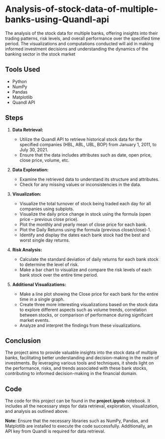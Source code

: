 # Analysis-of-stock-data-of-multiple-banks-using-Quandl-api
The analysis of the stock data for multiple banks, offering insights into their trading patterns, risk levels, and overall performance over the specified time period. The visualizations and computations conducted will aid in making informed investment decisions and understanding the dynamics of the banking sector in the stock market

## Tools Used
- Python
- NumPy
- Pandas
- Matplotlib
- Quandl API

## Steps
1. **Data Retrieval:**
   - Utilize the Quandl API to retrieve historical stock data for the specified companies (HBL, ABL, UBL, BOP) from January 1, 2011, to July 30, 2021.
   - Ensure that the data includes attributes such as date, open price, close price, volume, etc.

2. **Data Exploration:**
   - Examine the retrieved data to understand its structure and attributes.
   - Check for any missing values or inconsistencies in the data.

3. **Visualization:**
   - Visualize the total turnover of stock being traded each day for all companies using subplots.
   - Visualize the daily price change in stock using the formula (open price – previous close price).
   - Plot the monthly and yearly mean of close price for each bank.
   - Plot the Daily Returns using the formula (previous close/close)-1.
   - Identify and display the dates each bank stock had the best and worst single day returns.

4. **Risk Analysis:**
   - Calculate the standard deviation of daily returns for each bank stock to determine the level of risk.
   - Make a bar chart to visualize and compare the risk levels of each bank stock over the entire time period.

5. **Additional Visualizations:**
   - Make a line plot showing the Close price for each bank for the entire time in a single graph.
   - Create three more interesting visualizations based on the stock data to explore different aspects such as volume trends, correlation between stocks, or comparison of performance during significant market events.
   - Analyze and interpret the findings from these visualizations.

## Conclusion
The project aims to provide valuable insights into the stock data of multiple banks, facilitating better understanding and decision-making in the realm of investments. By leveraging various tools and techniques, it sheds light on the performance, risks, and trends associated with these bank stocks, contributing to informed decision-making in the financial domain.

## Code
The code for this project can be found in the **project.ipynb** notebook. It includes all the necessary steps for data retrieval, exploration, visualization, and analysis as outlined above.

**Note:** Ensure that the necessary libraries such as NumPy, Pandas, and Matplotlib are installed to execute the code successfully. Additionally, an API key from Quandl is required for data retrieval.
